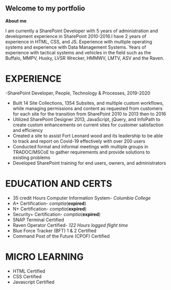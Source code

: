 ## Welcome to my portfolio

**About me**

I am currently a SharePoint Developer with 5 years of administration and development experience in SharePoint 2010-2016.I have 2 years of experience in HTML, CSS, and JS. Experience with multiple operating systems and experience with Data Management Systems. Years of experience with tactical systems and vehicles in the field such as the Buffalo, MMPV, Husky, LVSR Wrecker, HMMWV, LMTV, ASV and the Raven.

# EXPERIENCE
-SharePoint Developer, People, Technology &amp; Processes, 2019-2020
- Built 14 Site Collections, 1354 Subsites, and multiple custom workflows, while managing permissions and
content as requested from customers for each site for the transition from SharePoint 2010 to 2013 then to 2016
- Utilized SharePoint Designer 2013, JavaScript, jQuery, and InfoPath to create custom enhancements on
current sites for customer satisfaction and efficiency
- Created a site to assist Fort Leonard wood and its leadership to be able to track and report on Covid-19
effectively with over 200 users
- Conducted formal and informal meetings with multiple groups in TRADOC/MSCoE to gather
requirements and provide solutions to existing problems
- Developed SharePoint training for end users, owners, and administrators

# EDUCATION AND CERTS
- 35 credit Hours Computer Information System- *Columbia College*
- A+ Certification- *comptia*(**expired**)
- N+ Certification- *comptia*(**expired**)
- Security+ Certification- *comptia*(**expired**)
- SNAP Terminal Certified
- Raven Operator Certified- *122 Hours logged flight time*
- Blue Force Tracker (BFT) 1 & 2 Certified
- Command Post of the Future (CPOF) Certified

# MICRO LEARNING
- HTML Certified
- CSS Certified
- Javascript Certified


